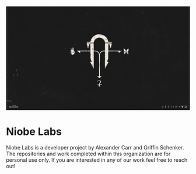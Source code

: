 ![Niobe Labs](../assets/black_armory.jpg)

# Niobe Labs

Niobe Labs is a developer project by Alexander Carr and Griffin Schenker.  The repositories and work completed within this organization are for personal use only.  If you are interested in any of our work feel free to reach out!
